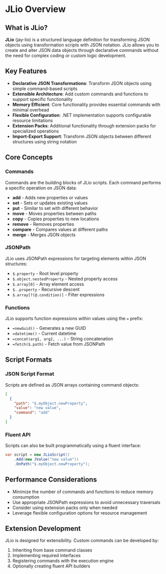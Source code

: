 # JLio Overview

## What is JLio?

**JLio** (jay-lio) is a structured language definition for transforming JSON objects using transformation scripts with JSON notation. JLio allows you to create and alter JSON data objects through declarative commands without the need for complex coding or custom logic development.

## Key Features

- **Declarative JSON Transformations**: Transform JSON objects using simple command-based scripts
- **Extensible Architecture**: Add custom commands and functions to support specific functionality
- **Memory Efficient**: Core functionality provides essential commands with minimal overhead
- **Flexible Configuration**: .NET implementation supports configurable resource limitations
- **Extension Packs**: Additional functionality through extension packs for specialized operations
- **Import-Export Support**: Transform JSON objects between different structures using string notation

## Core Concepts

### Commands
Commands are the building blocks of JLio scripts. Each command performs a specific operation on JSON data:
- **add** - Adds new properties or values
- **set** - Sets or updates existing values
- **put** - Similar to set with different behavior
- **move** - Moves properties between paths
- **copy** - Copies properties to new locations
- **remove** - Removes properties
- **compare** - Compares values at different paths
- **merge** - Merges JSON objects

### JSONPath
JLio uses JSONPath expressions for targeting elements within JSON structures:
- `$.property` - Root level property
- `$.object.nestedProperty` - Nested property access
- `$.array[0]` - Array element access
- `$..property` - Recursive descent
- `$.array[?(@.condition)]` - Filter expressions

### Functions
JLio supports function expressions within values using the `=` prefix:
- `=newGuid()` - Generates a new GUID
- `=datetime()` - Current datetime
- `=concat(arg1, arg2, ...)` - String concatenation
- `=fetch($.path)` - Fetch value from JSONPath

## Script Formats

### JSON Script Format
Scripts are defined as JSON arrays containing command objects:

```json
[
  {
    "path": "$.myObject.newProperty",
    "value": "new value", 
    "command": "add"
  }
]
```

### Fluent API
Scripts can also be built programmatically using a fluent interface:

```csharp
var script = new JLioScript()
    .Add(new JValue("new value"))
    .OnPath("$.myObject.newProperty");
```

## Performance Considerations

- Minimize the number of commands and functions to reduce memory consumption
- Use appropriate JSONPath expressions to avoid unnecessary traversals
- Consider using extension packs only when needed
- Leverage flexible configuration options for resource management

## Extension Development

JLio is designed for extensibility. Custom commands can be developed by:
1. Inheriting from base command classes
2. Implementing required interfaces  
3. Registering commands with the execution engine
4. Optionally creating fluent API builders

